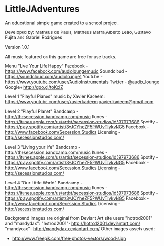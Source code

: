 # LittleJAdventures
An educational simple game created to a school project.

Developed by:
Matheus de Paula, Matheus Marra,Alberto Leão, Gustavo Fujita and Gabriel  Rodrigues

Version 1.0.1 

All music featured on this game are free for use tracks.

Menu "Live Your Life Happy"
Facebook - https://www.facebook.com/audioloungemusic
Soundcloud - https://soundcloud.com/audiolounge1
Youtube - https://www.youtube.com/user/AudioInstrumentals
Twitter - @audio_lounge
Google+ http://goo.gl/toKclZ

Level 1 "Playful Pianos" music by Xavier Kadeem:
https://www.youtube.com/user/xavierkadeem
xavier.kadeem@gmail.com

Level 2 "Playful Planet"
Bandcamp - http://thesecession.bandcamp.com/music
Itunes - https://itunes.apple.com/us/artist/secession-studios/id597973686
Spotify - https://play.spotify.com/artist/3vJCYheZF5PWUvTIykvNG5
Facebook - http://www.facebook.com/Secession.Studios
Licensing - http://secessionstudios.com/

Level 3 "Living your life"
Bandcamp - http://thesecession.bandcamp.com/music
Itunes - https://itunes.apple.com/us/artist/secession-studios/id597973686
Spotify - https://play.spotify.com/artist/3vJCYheZF5PWUvTIykvNG5
Facebook - http://www.facebook.com/Secession.Studios
Licensing - http://secessionstudios.com/

Level 4 "Our Little World"
Bandcamp - http://thesecession.bandcamp.com/music
Itunes - https://itunes.apple.com/us/artist/secession-studios/id597973686
Spotify - https://play.spotify.com/artist/3vJCYheZF5PWUvTIykvNG5
Facebook - http://www.facebook.com/Secession.Studios
Licensing - http://secessionstudios.com/

Background images are original from Deviant Art site users "hotrod2001" and "mandydax":
"hotrod2001"- http://hotrod2001.deviantart.com/
"mandydax"- http://mandydax.deviantart.com/
Other images assets used:
- http://www.freepik.com/free-photos-vectors/wood-sign

